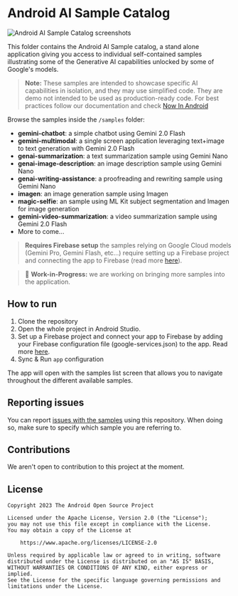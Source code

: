 # Android AI Sample Catalog

![Android AI Sample Catalog screenshots](https://developer.android.com/static/ai/assets/images/ai_sample_catalog_1440.png)

This folder contains the Android AI Sample catalog, a stand alone application giving you access to 
individual self-contained samples illustrating some of the Generative AI capabilities unlocked by 
some of Google's models.

> **Note:** These samples are intended to showcase specific AI capabilities in isolation, and they may use
> simplified code. They are demo not intended to be used as production-ready code.
> For best practices follow our documentation and check
> [Now In Android](https://github.com/android/nowinandroid)

Browse the samples inside the `/samples` folder:

- **gemini-chatbot**: a simple chatbot using Gemini 2.0 Flash
- **gemini-multimodal**: a single screen application leveraging text+image to text generation with Gemini 2.0 Flash
- **genai-summarization**: a text summarization sample using Gemini Nano
- **genai-image-description**: an image description sample using Gemini Nano
- **genai-writing-assistance**: a proofreading and rewriting sample using Gemini Nano
- **imagen**: an image generation sample using Imagen
- **magic-selfie**: an sample using ML Kit subject segmentation and Imagen for image generation
- **gemini-video-summarization**: a video summarization sample using Gemini 2.0 Flash
- More to come...

> **Requires Firebase setup** the samples relying on Google Cloud models (Gemini Pro, Gemini Flash, etc...) 
> require setting up a Firebase project and connecting the app to Firebase (read more [here](https://firebase.google.com/docs/vertex-ai/get-started?platform=android#set-up-firebase)).   

> 🚧 **Work-in-Progress:** we are working on bringing more samples into the application.

## How to run

1. Clone the repository
2. Open the whole project in Android Studio.
3. Set up a Firebase project and connect your app to Firebase by adding your Firebase configuration 
file (google-services.json) to the app. Read more [here](https://firebase.google.com/docs/vertex-ai/get-started?platform=android#set-up-firebase).
3. Sync & Run `app` configuration

The app will open with the samples list screen that allows you to navigate throughout the different 
available samples.

## Reporting issues

You can report [issues with the samples](https://github.com/android/ai-samples/issues) using
this repository. When doing so, make sure to specify which sample you are referring to.

## Contributions

We aren't open to contribution to this project at the moment.

## License

```
Copyright 2023 The Android Open Source Project
 
Licensed under the Apache License, Version 2.0 (the "License");
you may not use this file except in compliance with the License.
You may obtain a copy of the License at

    https://www.apache.org/licenses/LICENSE-2.0

Unless required by applicable law or agreed to in writing, software
distributed under the License is distributed on an "AS IS" BASIS,
WITHOUT WARRANTIES OR CONDITIONS OF ANY KIND, either express or implied.
See the License for the specific language governing permissions and
limitations under the License.
```
